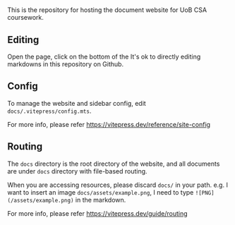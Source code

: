 #

This is the repository for hosting the document website for UoB CSA coursework.

## Editing

Open the page, click on the bottom of the
It's ok to directly editing markdowns in this repository on Github.

## Config

To manage the website and sidebar config, edit `docs/.vitepress/config.mts`.

For more info, please refer <https://vitepress.dev/reference/site-config>

## Routing

The `docs` directory is the root directory of the website, and all documents are under `docs` directory with file-based routing.

When you are accessing resources, please discard `docs/` in your path.
e.g. I want to insert an image `docs/assets/example.png`, I need to type `![PNG](/assets/example.png)` in the markdown.

For more info, please refer <https://vitepress.dev/guide/routing>
